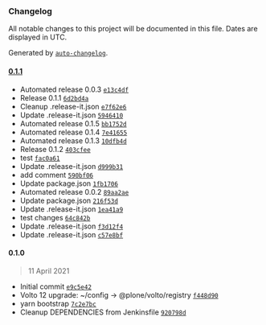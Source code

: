 ### Changelog

All notable changes to this project will be documented in this file. Dates are displayed in UTC.

Generated by [`auto-changelog`](https://github.com/CookPete/auto-changelog).

#### [0.1.1](https://github.com/valentinab25/volto-test-addon/compare/0.1.0...0.1.1)

- Automated release 0.0.3 [`e13c4df`](https://github.com/valentinab25/volto-test-addon/commit/e13c4dfcc2e6a5a479bba59ecf66a2e4e8e38aec)
- Release 0.1.1 [`6d2bd4a`](https://github.com/valentinab25/volto-test-addon/commit/6d2bd4a7823f5632c13c3c0c0b246888d7d03726)
- Cleanup .release-it.json [`e7f62e6`](https://github.com/valentinab25/volto-test-addon/commit/e7f62e66430c864885fe5d60090fd8f9e0479ccd)
- Update .release-it.json [`5946410`](https://github.com/valentinab25/volto-test-addon/commit/594641008c0134847beb5a3fd0c9d0afdae184a6)
- Automated release 0.1.5 [`bb1752d`](https://github.com/valentinab25/volto-test-addon/commit/bb1752db29515df4d171a3a34139faccabf27098)
- Automated release 0.1.4 [`7e41655`](https://github.com/valentinab25/volto-test-addon/commit/7e4165508d7fe6c9b69ca8628fa104bc35cb868b)
- Automated release 0.1.3 [`10dfb4d`](https://github.com/valentinab25/volto-test-addon/commit/10dfb4d3a0da05cbd7b010231369dc22f8958667)
- Release 0.1.2 [`403cfee`](https://github.com/valentinab25/volto-test-addon/commit/403cfeed84b939f6ee7d8dfa3604b206c0022aa3)
- test [`fac0a61`](https://github.com/valentinab25/volto-test-addon/commit/fac0a61ad2b3a9051be4b65412baf2ac595317de)
- Update .release-it.json [`d999b31`](https://github.com/valentinab25/volto-test-addon/commit/d999b31e44001d3d65021df445a335120385a691)
- add comment [`590bf06`](https://github.com/valentinab25/volto-test-addon/commit/590bf066f5e3b2610fd087ae08a78922357a1eff)
- Update package.json [`1fb1706`](https://github.com/valentinab25/volto-test-addon/commit/1fb17061001092088ee673c6a0bae9d9fdd97f28)
- Automated release 0.0.2 [`89aa2ae`](https://github.com/valentinab25/volto-test-addon/commit/89aa2ae5a31ee0c7c754460641c96a7a161d380a)
- Update package.json [`216f53d`](https://github.com/valentinab25/volto-test-addon/commit/216f53d3b5986e5a05d4babb0754960711a2cc47)
- Update .release-it.json [`1ea41a9`](https://github.com/valentinab25/volto-test-addon/commit/1ea41a9b36e6ea5d9c0b629d1c121e3498200c71)
- test changes [`64c842b`](https://github.com/valentinab25/volto-test-addon/commit/64c842b90d18014e6d04420818c475fa2b1e7cb9)
- Update .release-it.json [`f3d12f4`](https://github.com/valentinab25/volto-test-addon/commit/f3d12f47b37c9ac236f2db2de40ba17d7f1de7fe)
- Update .release-it.json [`c57e8bf`](https://github.com/valentinab25/volto-test-addon/commit/c57e8bf2dfecf0cfddae173ead57a24fa171467b)

#### 0.1.0

> 11 April 2021

- Initial commit [`e9c5e42`](https://github.com/valentinab25/volto-test-addon/commit/e9c5e42a95e35a5f74ce94e263c481dcd5a78ddf)
- Volto 12 upgrade: ~/config -&gt; @plone/volto/registry [`f448d90`](https://github.com/valentinab25/volto-test-addon/commit/f448d902e3abb56290a9fbad8b2029ed32fbfa52)
- yarn bootstrap [`7c2e7bc`](https://github.com/valentinab25/volto-test-addon/commit/7c2e7bce609522ee493d0d73d5ec1d672dd9f20d)
- Cleanup DEPENDENCIES from Jenkinsfile [`920798d`](https://github.com/valentinab25/volto-test-addon/commit/920798dd50f8874f7682be553be55c20917e2448)
